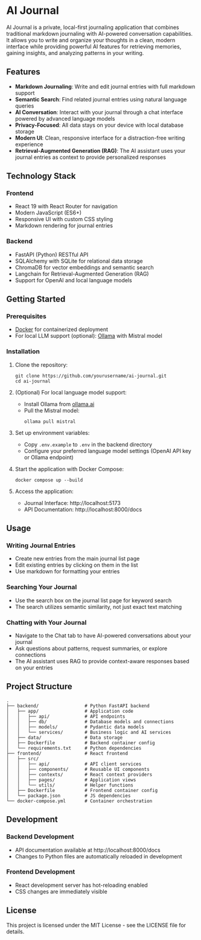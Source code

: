 # AI Journal

AI Journal is a private, local-first journaling application that combines traditional markdown journaling with AI-powered conversation capabilities. It allows you to write and organize your thoughts in a clean, modern interface while providing powerful AI features for retrieving memories, gaining insights, and analyzing patterns in your writing.

## Features

- **Markdown Journaling**: Write and edit journal entries with full markdown support
- **Semantic Search**: Find related journal entries using natural language queries
- **AI Conversation**: Interact with your journal through a chat interface powered by advanced language models
- **Privacy-Focused**: All data stays on your device with local database storage
- **Modern UI**: Clean, responsive interface for a distraction-free writing experience
- **Retrieval-Augmented Generation (RAG)**: The AI assistant uses your journal entries as context to provide personalized responses

## Technology Stack

### Frontend
- React 19 with React Router for navigation
- Modern JavaScript (ES6+)
- Responsive UI with custom CSS styling
- Markdown rendering for journal entries

### Backend
- FastAPI (Python) RESTful API
- SQLAlchemy with SQLite for relational data storage
- ChromaDB for vector embeddings and semantic search
- Langchain for Retrieval-Augmented Generation (RAG)
- Support for OpenAI and local language models

## Getting Started

### Prerequisites

- [Docker](https://www.docker.com/products/docker-desktop/) for containerized deployment
- For local LLM support (optional): [Ollama](https://ollama.ai) with Mistral model

### Installation

1. Clone the repository:
   ```
   git clone https://github.com/yourusername/ai-journal.git
   cd ai-journal
   ```

2. (Optional) For local language model support:
   - Install Ollama from [ollama.ai](https://ollama.ai)
   - Pull the Mistral model:
     ```
     ollama pull mistral
     ```

3. Set up environment variables:
   - Copy `.env.example` to `.env` in the backend directory
   - Configure your preferred language model settings (OpenAI API key or Ollama endpoint)

4. Start the application with Docker Compose:
   ```
   docker compose up --build
   ```

5. Access the application:
   - Journal Interface: http://localhost:5173
   - API Documentation: http://localhost:8000/docs

## Usage

### Writing Journal Entries
- Create new entries from the main journal list page
- Edit existing entries by clicking on them in the list
- Use markdown for formatting your entries

### Searching Your Journal
- Use the search box on the journal list page for keyword search
- The search utilizes semantic similarity, not just exact text matching

### Chatting with Your Journal
- Navigate to the Chat tab to have AI-powered conversations about your journal
- Ask questions about patterns, request summaries, or explore connections
- The AI assistant uses RAG to provide context-aware responses based on your entries

## Project Structure

```
.
├── backend/                 # Python FastAPI backend
│   ├── app/                 # Application code
│   │   ├── api/             # API endpoints
│   │   ├── db/              # Database models and connections
│   │   ├── models/          # Pydantic data models
│   │   └── services/        # Business logic and AI services
│   ├── data/                # Data storage
│   ├── Dockerfile           # Backend container config
│   └── requirements.txt     # Python dependencies
├── frontend/                # React frontend
│   ├── src/
│   │   ├── api/             # API client services
│   │   ├── components/      # Reusable UI components
│   │   ├── contexts/        # React context providers
│   │   ├── pages/           # Application views
│   │   └── utils/           # Helper functions
│   ├── Dockerfile           # Frontend container config
│   └── package.json         # JS dependencies
└── docker-compose.yml       # Container orchestration
```

## Development

### Backend Development
- API documentation available at http://localhost:8000/docs
- Changes to Python files are automatically reloaded in development

### Frontend Development
- React development server has hot-reloading enabled
- CSS changes are immediately visible

## License

This project is licensed under the MIT License - see the LICENSE file for details.